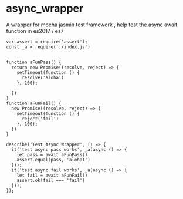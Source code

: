 # async_wrapper
A wrapper for mocha jasmin test framework , help test the async await function in es2017 / es7
```
var assert = require('assert');
const _a = require('./index.js')


function aFunPass() {
  return new Promise((resolve, reject) => {
    setTimeout(function () {
      resolve('aloha')
    }, 100);

  })
}
function aFunFail() {
  new Promise((resolve, reject) => {
    setTimeout(function () {
      reject('fail')
    }, 100);
  })
}

describe('Test Async Wrapper', () => {
  it('test async pass works', _a(async () => {
    let pass = await aFunPass()
    assert.equal(pass, 'aloha1')
  }));
  it('test async fail works', _a(async () => {
    let fail = await aFunFail()
    assert.ok(fail === 'fail')
  }));
});
```
